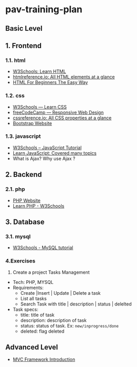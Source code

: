 # pav-training-plan

## Basic Level

## 1. Frontend

### 1.1. html
  - [W3Schools: Learn HTML](https://www.w3schools.com/html/html_intro.asp)
  - [htmlreference.io: All HTML elements at a glance](https://html.com/)
  - [HTML For Beginners The Easy Way](https://html.com/)
  
### 1.2. css
  - [W3Schools — Learn CSS](https://www.w3schools.com/css/)
  - [freeCodeCamp — Responsive Web Design](https://learn.shayhowe.com/html-css/building-your-first-web-page/)
  - [cssreference.io: All CSS properties at a glance](https://cssreference.io/)
  - [Bootstrap Website](https://getbootstrap.com/docs/5.2/getting-started/introduction/)
  
### 1.3. javascript
  - [W3Schools – JavaScript Tutorial](https://www.w3schools.com/js/)
  - [Learn JavaScript: Covered many topics](https://www.javascripttutorial.net/)
  - What is Ajax? Why use Ajax ?

## 2. Backend
### 2.1. php
  - [PHP Website](https://php.org/)
  - [Learn PHP - W3Schools](https://www.w3schools.com/php/)

## 3. Database
### 3.1. mysql
  - [W3Schools - MySQL tutorial](https://www.w3schools.com/mySQl/default.asp)

### 4.Exercises
  1. Create a project Tasks Management
  - Tech: PHP, MYSQL
  - Requirements: 
      - Create |Insert | Update | Delete a task
      - List all tasks
      - Search Task with title | description | status | delelted
  - Task specs: 
      - title: title of task
      - description: description of task
      - status: status of task. Ex: `new/inprogress/done`
      - deleted: flag deleted

## Advanced Level
-  [MVC Framework Introduction](https://www.geeksforgeeks.org/mvc-framework-introduction/)
